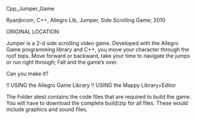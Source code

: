 
Cpp_Jumper_Game

Ryanjbcom, C++, Allegro Lib, Jumper, Side Scrolling Game; 2010

ORIGINAL LOCATION:

Jumper is a 2-d side scrolling video game. Developed with the Allegro Game programming library and C++, you move your character through the roof tops. Move forward or backward, take your time to navigate the jumps or run right through; Fall and the game’s over.

Can you make it?

!! USING the Allegro Game Library !! USING the Mappy Library+Editor

The Folder atest contains the code files that are required to build the game. You will have to download the complete build/zip for all files. These would include graphics and sound files.
